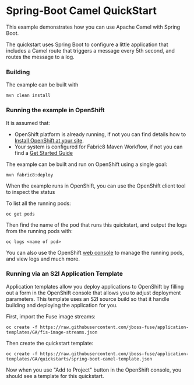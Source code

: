# Spring-Boot Camel QuickStart

This example demonstrates how you can use Apache Camel with Spring Boot.

The quickstart uses Spring Boot to configure a little application that includes a Camel route that triggers a message every 5th second, and routes the message to a log.

### Building

The example can be built with

    mvn clean install

### Running the example in OpenShift

It is assumed that:
- OpenShift platform is already running, if not you can find details how to [Install OpenShift at your site](https://docs.openshift.com/container-platform/3.3/install_config/index.html).
- Your system is configured for Fabric8 Maven Workflow, if not you can find a [Get Started Guide](https://access.redhat.com/documentation/en/red-hat-jboss-middleware-for-openshift/3/single/red-hat-jboss-fuse-integration-services-20-for-openshift/)

The example can be built and run on OpenShift using a single goal:

    mvn fabric8:deploy

When the example runs in OpenShift, you can use the OpenShift client tool to inspect the status

To list all the running pods:

    oc get pods

Then find the name of the pod that runs this quickstart, and output the logs from the running pods with:

    oc logs <name of pod>

You can also use the OpenShift [web console](https://docs.openshift.com/container-platform/3.3/getting_started/developers_console.html#developers-console-video) to manage the
running pods, and view logs and much more.

### Running via an S2I Application Template

Application templates allow you deploy applications to OpenShift by filling out a form in the OpenShift console that allows you to adjust deployment parameters.  This template uses an S2I source build so that it handle building and deploying the application for you.

First, import the Fuse image streams:

    oc create -f https://raw.githubusercontent.com/jboss-fuse/application-templates/GA/fis-image-streams.json

Then create the quickstart template:

    oc create -f https://raw.githubusercontent.com/jboss-fuse/application-templates/GA/quickstarts/spring-boot-camel-template.json

Now when you use "Add to Project" button in the OpenShift console, you should see a template for this quickstart. 



